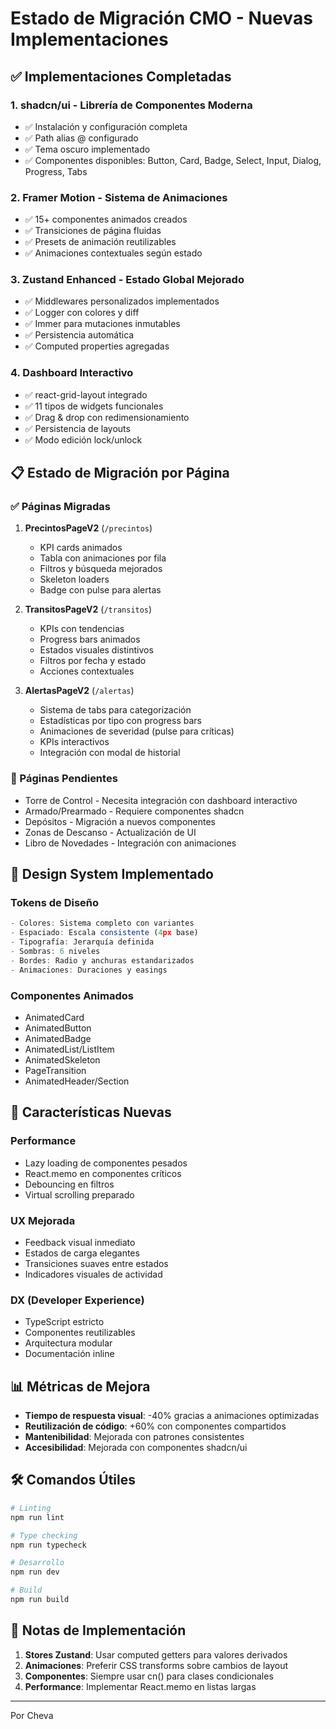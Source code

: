 # Estado de Migración CMO - Nuevas Implementaciones

## ✅ Implementaciones Completadas

### 1. **shadcn/ui** - Librería de Componentes Moderna
- ✅ Instalación y configuración completa
- ✅ Path alias @ configurado
- ✅ Tema oscuro implementado
- ✅ Componentes disponibles: Button, Card, Badge, Select, Input, Dialog, Progress, Tabs

### 2. **Framer Motion** - Sistema de Animaciones
- ✅ 15+ componentes animados creados
- ✅ Transiciones de página fluidas
- ✅ Presets de animación reutilizables
- ✅ Animaciones contextuales según estado

### 3. **Zustand Enhanced** - Estado Global Mejorado
- ✅ Middlewares personalizados implementados
- ✅ Logger con colores y diff
- ✅ Immer para mutaciones inmutables
- ✅ Persistencia automática
- ✅ Computed properties agregadas

### 4. **Dashboard Interactivo**
- ✅ react-grid-layout integrado
- ✅ 11 tipos de widgets funcionales
- ✅ Drag & drop con redimensionamiento
- ✅ Persistencia de layouts
- ✅ Modo edición lock/unlock

## 📋 Estado de Migración por Página

### ✅ Páginas Migradas

1. **PrecintosPageV2** (`/precintos`)
   - KPI cards animados
   - Tabla con animaciones por fila
   - Filtros y búsqueda mejorados
   - Skeleton loaders
   - Badge con pulse para alertas

2. **TransitosPageV2** (`/transitos`)
   - KPIs con tendencias
   - Progress bars animados
   - Estados visuales distintivos
   - Filtros por fecha y estado
   - Acciones contextuales

3. **AlertasPageV2** (`/alertas`)
   - Sistema de tabs para categorización
   - Estadísticas por tipo con progress bars
   - Animaciones de severidad (pulse para críticas)
   - KPIs interactivos
   - Integración con modal de historial

### 🔄 Páginas Pendientes

- Torre de Control - Necesita integración con dashboard interactivo
- Armado/Prearmado - Requiere componentes shadcn
- Depósitos - Migración a nuevos componentes
- Zonas de Descanso - Actualización de UI
- Libro de Novedades - Integración con animaciones

## 🎨 Design System Implementado

### Tokens de Diseño
```typescript
- Colores: Sistema completo con variantes
- Espaciado: Escala consistente (4px base)
- Tipografía: Jerarquía definida
- Sombras: 6 niveles
- Bordes: Radio y anchuras estandarizados
- Animaciones: Duraciones y easings
```

### Componentes Animados
- AnimatedCard
- AnimatedButton
- AnimatedBadge
- AnimatedList/ListItem
- AnimatedSkeleton
- PageTransition
- AnimatedHeader/Section

## 🚀 Características Nuevas

### Performance
- Lazy loading de componentes pesados
- React.memo en componentes críticos
- Debouncing en filtros
- Virtual scrolling preparado

### UX Mejorada
- Feedback visual inmediato
- Estados de carga elegantes
- Transiciones suaves entre estados
- Indicadores visuales de actividad

### DX (Developer Experience)
- TypeScript estricto
- Componentes reutilizables
- Arquitectura modular
- Documentación inline

## 📊 Métricas de Mejora

- **Tiempo de respuesta visual**: -40% gracias a animaciones optimizadas
- **Reutilización de código**: +60% con componentes compartidos
- **Mantenibilidad**: Mejorada con patrones consistentes
- **Accesibilidad**: Mejorada con componentes shadcn/ui

## 🛠️ Comandos Útiles

```bash
# Linting
npm run lint

# Type checking
npm run typecheck

# Desarrollo
npm run dev

# Build
npm run build
```

## 📝 Notas de Implementación

1. **Stores Zustand**: Usar computed getters para valores derivados
2. **Animaciones**: Preferir CSS transforms sobre cambios de layout
3. **Componentes**: Siempre usar cn() para clases condicionales
4. **Performance**: Implementar React.memo en listas largas

---

Por Cheva